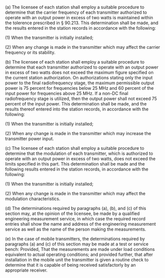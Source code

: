 (a) The licensee of each station shall employ a suitable procedure to determine that the carrier frequency of each transmitter authorized to operate with an output power in excess of two watts is maintained within the tolerence prescribed in § 90.213. This determination shall be made, and the results entered in the station records in accordance with the following:

(1) When the transmitter is initially installed;

(2) When any change is made in the transmitter which may affect the carrier frequency or its stability.

(b) The licensee of each station shall employ a suitable procedure to determine that each transmitter authorized to operate with an output power in excess of two watts does not exceed the maximum figure specified on the current station authorization. On authorizations stating only the input power to the final radiofrequency stage, the maximum permissible output power is 75 percent for frequencies below 25 MHz and 60 percent of the input power for frequencies above 25 MHz. If a non-DC final radiofrequency stage is utilized, then the output power shall not exceed 75 percent of the input power. This determination shall be made, and the results thereof entered into the station records, in accordance with the following:

(1) When the transmitter is initially installed;

(2) When any change is made in the transmitter which may increase the transmitter power input.

(c) The licensee of each station shall employ a suitable procedure to determine that the modulation of each transmitter, which is authorized to operate with an output power in excess of two watts, does not exceed the limits specified in this part. This determination shall be made and the following results entered in the station records, in accordance with the following:

(1) When the transmitter is initially installed;
              

(2) When any change is made in the transmitter which may affect the modulation characteristics.

(d) The determinations required by paragraphs (a), (b), and (c) of this section may, at the opinion of the licensee, be made by a qualified engineering measurement service, in which case the required record entries shall show the name and address of the engineering measurement service as well as the name of the person making the measurements.

(e) In the case of mobile transmitters, the determinations required by paragraphs (a) and (c) of this section may be made at a test or service bench: Provided, That the measurements are made under load conditions equivalent to actual operating conditions; and provided further, that after installation in the mobile unit the transmitter is given a routine check to determine that it is capable of being received satisfactorly by an appropriate receiver.


